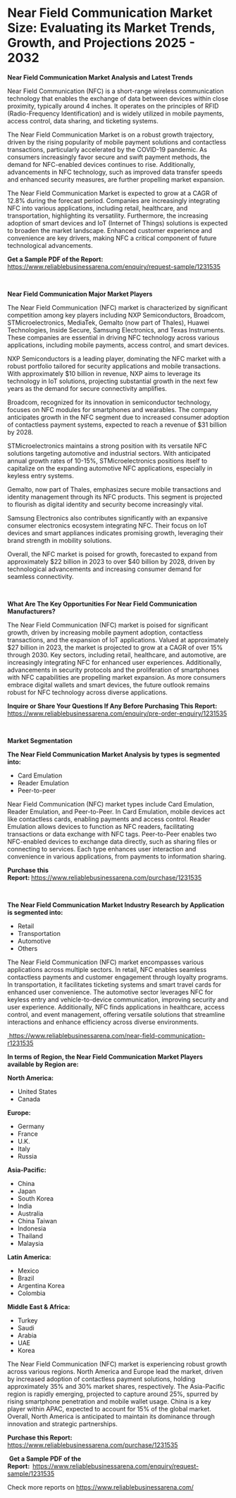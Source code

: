 <p><h1>Near Field Communication Market Size: Evaluating its Market Trends, Growth, and Projections 2025 - 2032</h1></p><p><strong>Near Field Communication Market Analysis and Latest Trends</strong></p>
<p><p>Near Field Communication (NFC) is a short-range wireless communication technology that enables the exchange of data between devices within close proximity, typically around 4 inches. It operates on the principles of RFID (Radio-Frequency Identification) and is widely utilized in mobile payments, access control, data sharing, and ticketing systems. </p><p>The Near Field Communication Market is on a robust growth trajectory, driven by the rising popularity of mobile payment solutions and contactless transactions, particularly accelerated by the COVID-19 pandemic. As consumers increasingly favor secure and swift payment methods, the demand for NFC-enabled devices continues to rise. Additionally, advancements in NFC technology, such as improved data transfer speeds and enhanced security measures, are further propelling market expansion.</p><p>The Near Field Communication Market is expected to grow at a CAGR of 12.8% during the forecast period. Companies are increasingly integrating NFC into various applications, including retail, healthcare, and transportation, highlighting its versatility. Furthermore, the increasing adoption of smart devices and IoT (Internet of Things) solutions is expected to broaden the market landscape. Enhanced customer experience and convenience are key drivers, making NFC a critical component of future technological advancements.</p></p>
<p><strong>Get a Sample PDF of the Report:&nbsp;</strong> <a href="https://www.reliablebusinessarena.com/enquiry/request-sample/1231535?utm_campaign=1905&utm_medium=2&utm_source=Github&utm_content=ia&utm_term=15022025&utm_id=near-field-communication">https://www.reliablebusinessarena.com/enquiry/request-sample/1231535</a></p>
<p>&nbsp;</p>
<p><strong>Near Field Communication Major Market Players</strong></p>
<p><p>The Near Field Communication (NFC) market is characterized by significant competition among key players including NXP Semiconductors, Broadcom, STMicroelectronics, MediaTek, Gemalto (now part of Thales), Huawei Technologies, Inside Secure, Samsung Electronics, and Texas Instruments. These companies are essential in driving NFC technology across various applications, including mobile payments, access control, and smart devices.</p><p>NXP Semiconductors is a leading player, dominating the NFC market with a robust portfolio tailored for security applications and mobile transactions. With approximately $10 billion in revenue, NXP aims to leverage its technology in IoT solutions, projecting substantial growth in the next few years as the demand for secure connectivity amplifies.</p><p>Broadcom, recognized for its innovation in semiconductor technology, focuses on NFC modules for smartphones and wearables. The company anticipates growth in the NFC segment due to increased consumer adoption of contactless payment systems, expected to reach a revenue of $31 billion by 2028.</p><p>STMicroelectronics maintains a strong position with its versatile NFC solutions targeting automotive and industrial sectors. With anticipated annual growth rates of 10-15%, STMicroelectronics positions itself to capitalize on the expanding automotive NFC applications, especially in keyless entry systems.</p><p>Gemalto, now part of Thales, emphasizes secure mobile transactions and identity management through its NFC products. This segment is projected to flourish as digital identity and security become increasingly vital.</p><p>Samsung Electronics also contributes significantly with an expansive consumer electronics ecosystem integrating NFC. Their focus on IoT devices and smart appliances indicates promising growth, leveraging their brand strength in mobility solutions.</p><p>Overall, the NFC market is poised for growth, forecasted to expand from approximately $22 billion in 2023 to over $40 billion by 2028, driven by technological advancements and increasing consumer demand for seamless connectivity.</p></p>
<p>&nbsp;</p>
<p><strong>What Are The Key Opportunities For Near Field Communication Manufacturers?</strong></p>
<p><p>The Near Field Communication (NFC) market is poised for significant growth, driven by increasing mobile payment adoption, contactless transactions, and the expansion of IoT applications. Valued at approximately $27 billion in 2023, the market is projected to grow at a CAGR of over 15% through 2030. Key sectors, including retail, healthcare, and automotive, are increasingly integrating NFC for enhanced user experiences. Additionally, advancements in security protocols and the proliferation of smartphones with NFC capabilities are propelling market expansion. As more consumers embrace digital wallets and smart devices, the future outlook remains robust for NFC technology across diverse applications.</p></p>
<p><strong>Inquire or Share Your Questions If Any Before Purchasing This Report:</strong> <a href="https://www.reliablebusinessarena.com/enquiry/pre-order-enquiry/1231535?utm_campaign=1905&utm_medium=2&utm_source=Github&utm_content=ia&utm_term=15022025&utm_id=near-field-communication">https://www.reliablebusinessarena.com/enquiry/pre-order-enquiry/1231535</a></p>
<p>&nbsp;</p>
<p><strong>Market Segmentation</strong></p>
<p><strong>The Near Field Communication Market Analysis by types is segmented into:</strong></p>
<p><ul><li>Card Emulation</li><li>Reader Emulation</li><li>Peer-to-peer</li></ul></p>
<p><p>Near Field Communication (NFC) market types include Card Emulation, Reader Emulation, and Peer-to-Peer. In Card Emulation, mobile devices act like contactless cards, enabling payments and access control. Reader Emulation allows devices to function as NFC readers, facilitating transactions or data exchange with NFC tags. Peer-to-Peer enables two NFC-enabled devices to exchange data directly, such as sharing files or connecting to services. Each type enhances user interaction and convenience in various applications, from payments to information sharing.</p></p>
<p><strong>Purchase this Report:&nbsp;</strong><a href="https://www.reliablebusinessarena.com/purchase/1231535?utm_campaign=1905&utm_medium=2&utm_source=Github&utm_content=ia&utm_term=15022025&utm_id=near-field-communication">https://www.reliablebusinessarena.com/purchase/1231535</a></p>
<p>&nbsp;</p>
<p><strong>The Near Field Communication Market Industry Research by Application is segmented into:</strong></p>
<p><ul><li>Retail</li><li>Transportation</li><li>Automotive</li><li>Others</li></ul></p>
<p><p>The Near Field Communication (NFC) market encompasses various applications across multiple sectors. In retail, NFC enables seamless contactless payments and customer engagement through loyalty programs. In transportation, it facilitates ticketing systems and smart travel cards for enhanced user convenience. The automotive sector leverages NFC for keyless entry and vehicle-to-device communication, improving security and user experience. Additionally, NFC finds applications in healthcare, access control, and event management, offering versatile solutions that streamline interactions and enhance efficiency across diverse environments.</p></p>
<p><a href="https://www.reliablebusinessarena.com/near-field-communication-r1231535?utm_campaign=1905&utm_medium=2&utm_source=Github&utm_content=ia&utm_term=15022025&utm_id=near-field-communication">&nbsp;https://www.reliablebusinessarena.com/near-field-communication-r1231535</a></p>
<p><strong>In terms of Region, the Near Field Communication Market Players available by Region are:</strong></p>
<p>
    <p> <strong> North America: </strong>
        <ul>
            <li>United States</li>
            <li>Canada</li>
        </ul>
        </p> 
    <p> <strong> Europe: </strong>
        <ul>
            <li>Germany</li>
            <li>France</li>
            <li>U.K.</li>
            <li>Italy</li>
            <li>Russia</li>
        </ul>
        </p> 
    <p> <strong> Asia-Pacific: </strong>
        <ul>
            <li>China</li>
            <li>Japan</li>
            <li>South Korea</li>
            <li>India</li>
            <li>Australia</li>
            <li>China Taiwan</li>
            <li>Indonesia</li>
            <li>Thailand</li>
            <li>Malaysia</li>
        </ul>
        </p> 
    <p> <strong> Latin America: </strong>
        <ul>
            <li>Mexico</li>
            <li>Brazil</li>
            <li>Argentina Korea</li>
            <li>Colombia</li>
        </ul>
        </p> 
    <p> <strong> Middle East & Africa: </strong>
        <ul>
            <li>Turkey</li>
            <li>Saudi</li>
            <li>Arabia</li>
            <li>UAE</li>
            <li>Korea</li>
        </ul>
    </p>
    </p>
<p><p>The Near Field Communication (NFC) market is experiencing robust growth across various regions. North America and Europe lead the market, driven by increased adoption of contactless payment solutions, holding approximately 35% and 30% market shares, respectively. The Asia-Pacific region is rapidly emerging, projected to capture around 25%, spurred by rising smartphone penetration and mobile wallet usage. China is a key player within APAC, expected to account for 15% of the global market. Overall, North America is anticipated to maintain its dominance through innovation and strategic partnerships.</p></p>
<p><strong>Purchase this Report: </strong><a href="https://www.reliablebusinessarena.com/purchase/1231535?utm_campaign=1905&utm_medium=2&utm_source=Github&utm_content=ia&utm_term=15022025&utm_id=near-field-communication">https://www.reliablebusinessarena.com/purchase/1231535</a></p>
<p>&nbsp;<strong>Get a Sample PDF of the Report:&nbsp;&nbsp;</strong><a href="https://www.reliablebusinessarena.com/enquiry/request-sample/1231535?utm_campaign=1905&utm_medium=2&utm_source=Github&utm_content=ia&utm_term=15022025&utm_id=near-field-communication">https://www.reliablebusinessarena.com/enquiry/request-sample/1231535</a></p>
<p><strong></strong></p>
<p>Check more reports on <a href="https://www.reliablebusinessarena.com/?utm_campaign=1905&utm_medium=2&utm_source=Github&utm_content=ia&utm_term=15022025&utm_id=near-field-communication">https://www.reliablebusinessarena.com/</a></p>